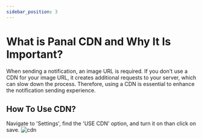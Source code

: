 ```yaml
---
sidebar_position: 3
---
```


# What is Panal CDN and Why It Is Important? 


When sending a notification, an image URL is required. If you don't use a CDN for your image URL, it creates additional requests to your server, which can slow down the process. Therefore, using a CDN is essential to enhance the notification sending experience.

## How To Use CDN?

Navigate to 'Settings', find the 'USE CDN' option, and turn it on than click on save.
![cdn](/img/cdn.png)

